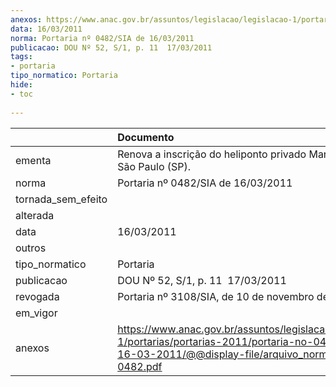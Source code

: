 ```yaml
---
anexos: https://www.anac.gov.br/assuntos/legislacao/legislacao-1/portarias/portarias-2011/portaria-no-0482-sia-de-16-03-2011/@@display-file/arquivo_norma/PA2011-0482.pdf
data: 16/03/2011
norma: Portaria nº 0482/SIA de 16/03/2011
publicacao: DOU Nº 52, S/1, p. 11  17/03/2011
tags:
- portaria
tipo_normatico: Portaria
hide: 
- toc 
 
---
```


|                    | Documento                                                                                                                                                         |
|:-------------------|:------------------------------------------------------------------------------------------------------------------------------------------------------------------|
| ementa             | Renova a inscrição do heliponto privado Mar  Girius, em São Paulo (SP).                                                                                           |
| norma              | Portaria nº 0482/SIA de 16/03/2011                                                                                                                                |
| tornada_sem_efeito |                                                                                                                                                                   |
| alterada           |                                                                                                                                                                   |
| data               | 16/03/2011                                                                                                                                                        |
| outros             |                                                                                                                                                                   |
| tipo_normatico     | Portaria                                                                                                                                                          |
| publicacao         | DOU Nº 52, S/1, p. 11  17/03/2011                                                                                                                                 |
| revogada           | Portaria nº 3108/SIA, de 10 de novembro de 2016.                                                                                                                  |
| em_vigor           |                                                                                                                                                                   |
| anexos             | https://www.anac.gov.br/assuntos/legislacao/legislacao-1/portarias/portarias-2011/portaria-no-0482-sia-de-16-03-2011/@@display-file/arquivo_norma/PA2011-0482.pdf |